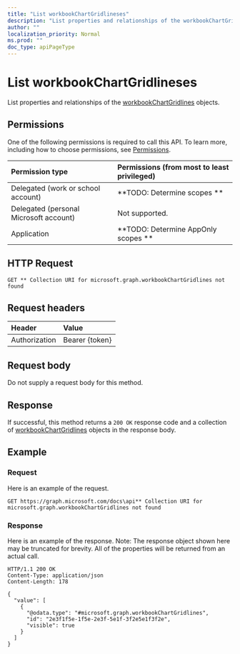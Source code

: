 ```yaml
---
title: "List workbookChartGridlineses"
description: "List properties and relationships of the workbookChartGridlines objects."
author: ""
localization_priority: Normal
ms.prod: ""
doc_type: apiPageType
---
```


# List workbookChartGridlineses

List properties and relationships of the [workbookChartGridlines](../resources/workbookchartgridlines.md) objects.

## Permissions
One of the following permissions is required to call this API. To learn more, including how to choose permissions, see [Permissions](/concepts/permissions-reference.md).

|Permission type|Permissions (from most to least privileged)|
|:---|:---|
|Delegated (work or school account)|**TODO: Determine scopes **|
|Delegated (personal Microsoft account)|Not supported.|
|Application|**TODO: Determine AppOnly scopes **|

## HTTP Request
<!-- {
  "blockType": "ignored"
}
-->
``` http
GET ** Collection URI for microsoft.graph.workbookChartGridlines not found
```

## Request headers
|Header|Value|
|:---|:---|
|Authorization|Bearer {token}|

## Request body
Do not supply a request body for this method.

## Response
If successful, this method returns a `200 OK` response code and a collection of [workbookChartGridlines](../resources/workbookchartgridlines.md) objects in the response body.

## Example

### Request
Here is an example of the request.
<!-- {
  "blockType": "request",
  "name": "get_workbookchartgridlines"
}
-->
``` http
GET https://graph.microsoft.com/docs\api** Collection URI for microsoft.graph.workbookChartGridlines not found
```

### Response
Here is an example of the response. Note: The response object shown here may be truncated for brevity. All of the properties will be returned from an actual call.
<!-- {
  "blockType": "response",
  "truncated": true,
  "@odata.type": "collection(microsoft.graph.workbookchartgridlines)"
}
-->
``` http
HTTP/1.1 200 OK
Content-Type: application/json
Content-Length: 178

{
  "value": [
    {
      "@odata.type": "#microsoft.graph.workbookChartGridlines",
      "id": "2e3f1f5e-1f5e-2e3f-5e1f-3f2e5e1f3f2e",
      "visible": true
    }
  ]
}
```

